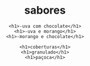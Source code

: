 <!DOCTYPE html>
<html lang="en">
<head>
    <meta charset="UTF-8">
    <meta http-equiv="X-UA-Compatible" content="IE=edge">
    <meta name="viewport" content="width=device-width, initial-scale=1.0">
    <title>espetinho de fruta</title>
</head>
<body>
    <header>
    <h1>sabores</h1>
    
    <h1>-uva com chocolate</h1>
    <h1>-uva e morango</h1>
    <h1>-morango e chocolate</h1>

    <h1>coberturas</h1>
    <h1>granulado</h1>
    <h1>paçoca</h1>

</header>
<body>
